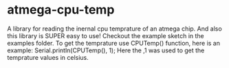 # atmega-cpu-temp

A library for reading the inernal cpu temprature of an atmega chip. And also this library is SUPER easy to use!
Checkout the example sketch in the examples folder. To get the temprature use CPUTemp() function, here is an example:
Serial.println(CPUTemp(), 1);
Here the ,1 was used to get the temprature values in celsius.
